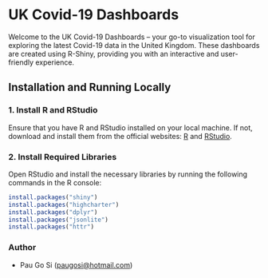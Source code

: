 # UK Covid-19 Dashboards

Welcome to the UK Covid-19 Dashboards – your go-to visualization tool for exploring the latest Covid-19 data in the United Kingdom. These dashboards are created using R-Shiny, providing you with an interactive and user-friendly experience.

## Installation and Running Locally

### 1. Install R and RStudio
Ensure that you have R and RStudio installed on your local machine. If not, download and install them from the official websites: [R](https://cran.r-project.org/) and [RStudio](https://www.rstudio.com/).

### 2. Install Required Libraries
Open RStudio and install the necessary libraries by running the following commands in the R console:

```R
install.packages("shiny")
install.packages("highcharter")
install.packages("dplyr")
install.packages("jsonlite")
install.packages("httr")
```
### Author
- Pau Go Si (paugosi@hotmail.com)
